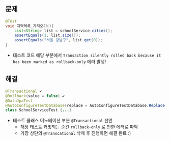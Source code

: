## 문제
```java
@Test
void 지역목록_가져오기(){
    List<String> list = schoolService.cities();
    assertEquals(1, list.size());
    assertEquals("서울 강남구", list.get(0));
}
```
- 테스트 코드 해당 부분에서 `Transaction silently rolled back because it has been marked as rollback-only` 에러 발생!

## 해결
```java
@Transactional ✔
@Rollback(value = false) ✔
@DataJpaTest
@AutoConfigureTestDatabase(replace = AutoConfigureTestDatabase.Replace.NONE)
class SchoolServiceTest {...}
```
- 테스트 클래스 어노테이션 부분 `@Transactional` 선언
  - 해당 테스트 커밋되는  순간 `rollback-only` 로 인한 에러로 파악
  - 가장 상단의 `@Transcational` 삭제 후 진행하면 해결 완료 :)
